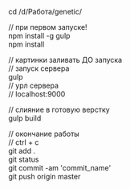 cd /d/Работа/genetic/<br>

// при первом запуске!<br>
npm install -g gulp<br>
npm install

// картинки заливать ДО запуска<br>
// запуск сервера<br>
gulp<br>
// урл сервера<br>
// localhost:9000<br>

// слияние в готовую верстку<br>
gulp build

// окончание работы<br>
// ctrl + c<br>
git add .<br>
git status<br>
git commit -am 'commit_name'<br>
git push origin master